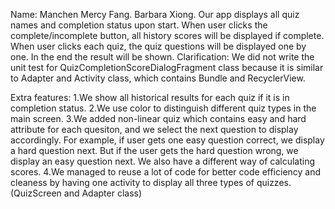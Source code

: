 Name: Manchen Mercy Fang. Barbara Xiong.
Our app displays all quiz names and completion status upon start. When user clicks the complete/incomplete button, all history scores will be displayed if complete. When user clicks each quiz, the quiz questions will be displayed one by one. In the end the result will be shown.
Clarification: We did not write the unit test for QuizCompletionScoreDialogFragment class because it is similar to Adapter and Activity class, which contains Bundle and RecyclerView.

Extra features:
1.We show all historical results for each quiz if it is in completion status.
2.We use color to distinguish different quiz types in the main screen.
3.We added non-linear quiz which contains easy and hard attribute for each quesiton, and we select the next question to display accordingly. For example, if user gets one easy question correct, we display a hard question next. But if the user gets the hard question wrong, we display an easy question next. We also have a different way of calculating scores.
4.We managed to reuse a lot of code for better code efficiency and cleaness by having one activity to display all three types of quizzes. (QuizScreen and Adapter class)
